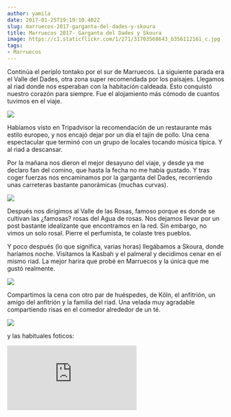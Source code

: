 ```yaml
---
author: yamila
date: 2017-01-25T19:19:10.402Z
slug: marruecos-2017-garganta-del-dades-y-skoura
title: Marruecos 2017- Garganta del Dades y Skoura
image: https://c1.staticflickr.com/1/271/31703568643_b356112161_c.jpg
tags:
- Marruecos
---
```


Continúa el periplo tontako por el sur de Marruecos. La siguiente parada era el Valle del Dades, otra zona super recomendada por los paisajes. Llegamos al riad donde nos esperaban con la habitación caldeada. Esto conquistó nuestro corazón para siempre. Fue el alojamiento más cómodo de cuantos tuvimos en el viaje.

<img src="https://c1.staticflickr.com/1/625/31703567323_07c86c9177_c.jpg" />

Habíamos visto en Tripadvisor la recomendación de un restaurante más estilo europeo, y nos encajó dejar por un día el tajín de pollo. Una cena espectacular que terminó con un grupo de locales tocando música típica. Y al riad a descansar.

Por la mañana nos dieron el mejor desayuno del viaje, y desde ya me declaro fan del comino, que hasta la fecha no me había gustado. Y tras coger fuerzas nos encaminamos por la garganta del Dades, recorriendo unas carreteras bastante panorámicas (muchas curvas).

<img src="https://c1.staticflickr.com/1/271/31703568643_b356112161_c.jpg" />

Después nos dirigimos al Valle de las Rosas, famoso porque es donde se cultivan las ¿famosas? rosas del Agua de rosas. Nos dejamos llevar por un post bastante idealizante que encontramos en la red. Sin embargo, no vimos un solo rosal. Pierre el perfumista, te colaste tres pueblos.

Y poco después (lo que significa, varias horas) llegábamos a Skoura, donde haríamos noche. Visitamos la Kasbah y el palmeral y decidimos cenar en el mismo riad. La mejor harira que probé en Marruecos y la única que me gustó realmente. 

<img src="https://c1.staticflickr.com/1/379/31703564013_22ddf8ff1a_c.jpg" />

Compartimos la cena con otro par de huéspedes, de Köln, el anfitrión, un amigo del anfitrión y la familia del riad. Una velada muy agradable compartiendo risas en el comedor alrededor de un té.

<img src="https://c1.staticflickr.com/1/715/32136328910_a5820ac6d1_c.jpg" />

y las habituales foticos:

<div class='embed-container'><iframe src='https://www.flickr.com/photos/125687915@N08/albums/72157679463929946/player' frameborder='0' allowfullscreen webkitallowfullscreen mozallowfullscreen oallowfullscreen msallowfullscreen></iframe></div>
